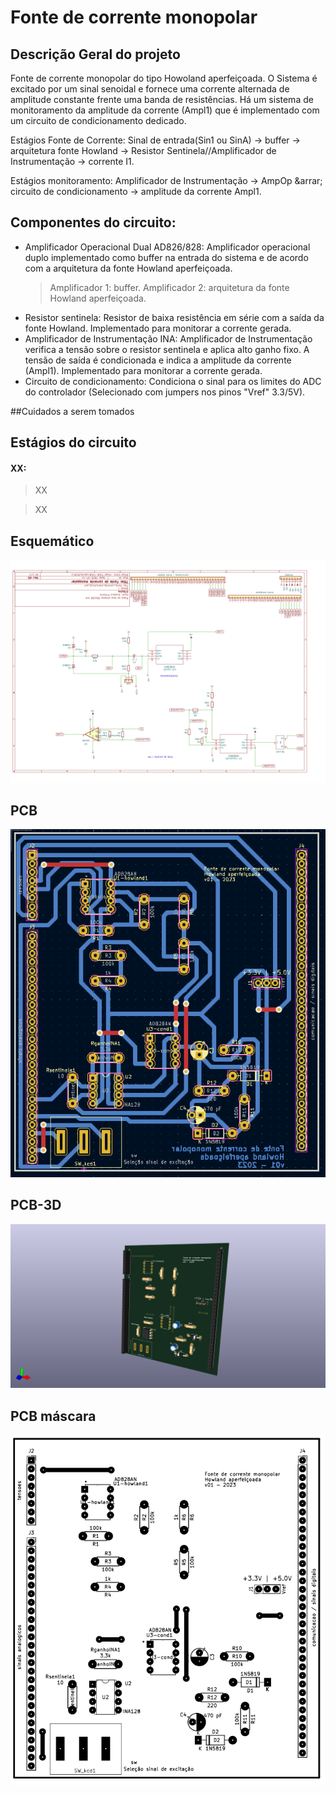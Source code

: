 # Fonte de corrente monopolar

## Descrição Geral do projeto

Fonte de corrente monopolar do tipo Howoland aperfeiçoada. O Sistema é excitado por um sinal senoidal e fornece uma corrente alternada de amplitude constante frente uma banda de resistências. Há um sistema de monitoramento da amplitude da corrente (Ampl1) que é implementado com um circuito de condicionamento dedicado.

Estágios Fonte de Corrente: Sinal de entrada(Sin1 ou SinA) &rarr; buffer &rarr; arquitetura fonte Howland &rarr; Resistor Sentinela//Amplificador de Instrumentação &rarr;  corrente I1.

Estágios monitoramento: Amplificador de Instrumentação &rarr; AmpOp &arrar; circuito de condicionamento &rarr; amplitude da corrente Ampl1.

## Componentes do circuito:

- Amplificador Operacional Dual AD826/828: Amplificador operacional duplo implementado como buffer na entrada do sistema e de acordo com a arquitetura da fonte Howland aperfeiçoada.
	>Amplificador 1: buffer.
	>Amplificador 2: arquitetura da fonte Howland aperfeiçoada.
- Resistor sentinela: Resistor de baixa resistência em série com a saída da fonte Howland. Implementado para monitorar a corrente gerada.
- Amplificador de Instrumentação INA: Amplificador de Instrumentação verifica a tensão sobre o resistor sentinela e aplica alto ganho fixo. A tensão de saída é condicionada e indica a amplitude da corrente (Ampl1).  Implementado para monitorar a corrente gerada. 
- Circuito de condicionamento: Condiciona o sinal para os limites do ADC do controlador (Selecionado com jumpers nos pinos "Vref" 3.3/5V). 



##Cuidados a serem tomados


## Estágios do circuito

#### XX:

>XX

>XX





## Esquemático

![Fonte de corrente howland aperfeiçoada monopolar - Kicad](https://github.com/Pinheirogustavo/PCB_projects/blob/main/KiCadProjects/Fonte_Corrente_Monopolar/prints/Fonte_corrente_monopolar_esquematico.png)

## PCB

![Fonte de corrente howland aperfeiçoada monopolar PCB - Kicad](https://github.com/Pinheirogustavo/PCB_projects/blob/main/KiCadProjects/Fonte_Corrente_Monopolar/prints/Fonte_corrente_monopolar_esquematico_PCB.png)

## PCB-3D

![Fonte de corrente howland aperfeiçoada monopolar - PCB 3D Kicad](https://github.com/Pinheirogustavo/PCB_projects/blob/main/KiCadProjects/Fonte_Corrente_Monopolar/prints/Fonte_corrente_mono_3D.png)

## PCB máscara

![Fonte de corrente howland aperfeiçoada monopolar - PCB máscara Kicad](https://github.com/Pinheirogustavo/PCB_projects/blob/main/KiCadProjects/Fonte_Corrente_Monopolar/prints/print_legenda.png)

